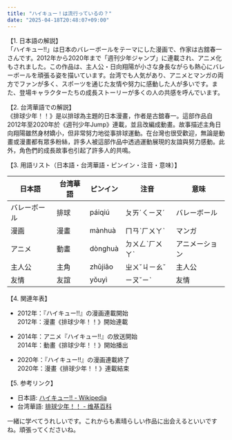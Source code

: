 ```yaml
---
title: "ハイキュー！は流行っているの？"
date: "2025-04-18T20:48:07+09:00"
---
```


【1. 日本語の解説】  
「ハイキュー!!」は日本のバレーボールをテーマにした漫画で、作家は古舘春一さんです。2012年から2020年まで「週刊少年ジャンプ」に連載され、アニメ化もされました。この作品は、主人公・日向翔陽が小さな身長ながらも熱心にバレーボールを頑張る姿を描いています。台湾でも人気があり、アニメとマンガの両方でファンが多く、スポーツを通じた友情や努力に感動した人が多いです。また、登場キャラクターたちの成長ストーリーが多くの人の共感を呼んでいます。

【2. 台湾華語での解説】  
《排球少年！！》是以排球為主題的日本漫畫，作者是古舘春一。這部作品自2012年至2020年於《週刊少年Jump》連載，並且改編成動畫。故事描述主角日向翔陽雖然身材嬌小，但非常努力地從事排球運動。在台灣也很受歡迎，無論是動畫或漫畫都有眾多粉絲，許多人被這部作品中透過運動展現的友誼與努力感動。此外，角色們的成長故事也引起了許多人的共鳴。

【3. 用語リスト（日本語・台湾華語・ピンイン・注音・意味）】  

| 日本語 | 台湾華語      | ピンイン     | 注音      | 意味                     |
| ------- | ------------- | ------------ | --------- | ------------------------ |
| バレーボール | 排球         | páiqiú       | ㄆㄞˊㄑㄧㄡˊ | バレーボール             |
| 漫画     | 漫畫          | mànhuà       | ㄇㄢˋㄏㄨㄚˋ | マンガ                   |
| アニメ   | 動畫          | dònghuà      | ㄉㄨㄥˋㄏㄨㄚˋ | アニメーション           |
| 主人公   | 主角          | zhǔjiǎo      | ㄓㄨˇㄐㄧㄠˇ | 主人公                   |
| 友情     | 友誼          | yǒuyì        | ㄧㄡˇㄧˋ | 友情                     |

【4. 関連年表】  

- 2012年：『ハイキュー!!』の漫画連載開始  
  2012年：漫畫《排球少年！！》開始連載

- 2014年：アニメ『ハイキュー!!』の放送開始  
  2014年：動畫《排球少年！！》開始播出  

- 2020年：『ハイキュー!!』の漫画連載終了  
  2020年：漫畫《排球少年！！》連載結束  

【5. 参考リンク】  

- 日本語: [ハイキュー!! - Wikipedia](https://ja.wikipedia.org/wiki/ハイキュー!!)
- 台湾華語: [排球少年！！ - 维基百科](https://zh.wikipedia.org/zh-tw/排球少年！！)

一緒に学べてうれしいです。これからも素晴らしい作品に出会えるといいですね。頑張ってくださいね。